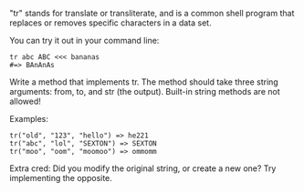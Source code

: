 "tr" stands for translate or transliterate, and is a common shell program that replaces or removes specific characters in a data set.

You can try it out in your command line:

```
tr abc ABC <<< bananas
#=> BAnAnAs
```

Write a method that implements tr. The method should take three string arguments: from, to, and str (the output). Built-in string methods are not allowed!

Examples:
```
tr("old", "123", "hello") => he221
tr("abc", "lol", "SEXTON") => SEXTON
tr("moo", "oom", "moomoo") => ommomm
```

Extra cred: Did you modify the original string, or create a new one? Try implementing the opposite.